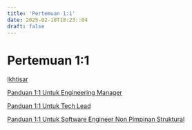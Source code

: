 ```yaml
---
title: 'Pertemuan 1:1'
date: 2025-02-18T18:23::04
draft: false
---
```


# Pertemuan 1:1

[Ikhtisar](Pertemuan%201%201%20fe468857e8a04c61a453583d168d7608/Ikhtisar%2035420c6410b644838035bacf620ca078.md)

[Panduan 1:1 Untuk Engineering Manager](Pertemuan%201%201%20fe468857e8a04c61a453583d168d7608/Panduan%201%201%20Untuk%20Engineering%20Manager%2010c1e1742d304ca682c37fac4741a43c.md)

[Panduan 1:1 Untuk Tech Lead](Pertemuan%201%201%20fe468857e8a04c61a453583d168d7608/Panduan%201%201%20Untuk%20Tech%20Lead%20177c4c23e9b84a12a6287b898d998f14.md)

[Panduan 1:1 Untuk Software Engineer Non Pimpinan Struktural](Pertemuan%201%201%20fe468857e8a04c61a453583d168d7608/Panduan%201%201%20Untuk%20Software%20Engineer%20Non%20Pimpinan%20S%2085157d2f573f45d0958e46e43448c165.md)
